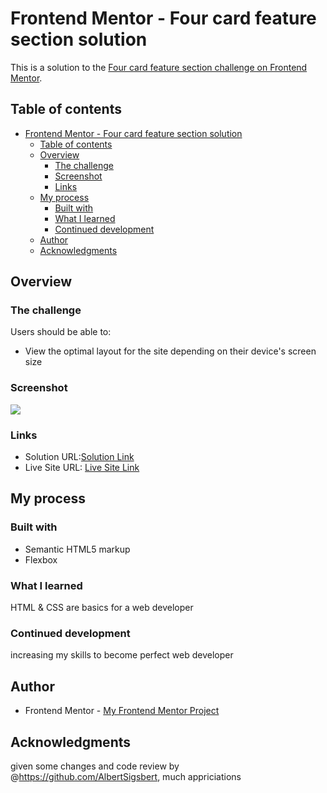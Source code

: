 # Frontend Mentor - Four card feature section solution

This is a solution to the [Four card feature section challenge on Frontend Mentor](https://www.frontendmentor.io/challenges/four-card-feature-section-weK1eFYK).

## Table of contents

- [Frontend Mentor - Four card feature section solution](#frontend-mentor---four-card-feature-section-solution)
  - [Table of contents](#table-of-contents)
  - [Overview](#overview)
    - [The challenge](#the-challenge)
    - [Screenshot](#screenshot)
    - [Links](#links)
  - [My process](#my-process)
    - [Built with](#built-with)
    - [What I learned](#what-i-learned)
    - [Continued development](#continued-development)
  - [Author](#author)
  - [Acknowledgments](#acknowledgments)



## Overview

### The challenge

Users should be able to:

- View the optimal layout for the site depending on their device's screen size

### Screenshot

![](./screenshot.jpg)



### Links

- Solution URL:[Solution Link](https://github.com/okedo01/First-Frontend-Mentor-Project)
- Live Site URL: [Live Site Link](https://four-cards-soln.netlify.app)

## My process

### Built with

- Semantic HTML5 markup
- Flexbox

### What I learned
HTML & CSS are basics for a web developer

### Continued development
increasing my skills to become perfect web developer

## Author
- Frontend Mentor - [My Frontend Mentor Project](https://www.frontendmentor.io/profile/okedo01)

## Acknowledgments
given some changes and code review by @https://github.com/AlbertSigsbert, much appriciations
